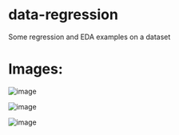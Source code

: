 # data-regression
Some regression and EDA examples on a dataset

# Images:
![image](https://cdn.discordapp.com/attachments/918503097997877289/996115737745829928/unknown.png)

![image](https://cdn.discordapp.com/attachments/918503097997877289/996115624285720657/unknown.png)

![image](https://cdn.discordapp.com/attachments/918503097997877289/996115809871069305/unknown.png)
